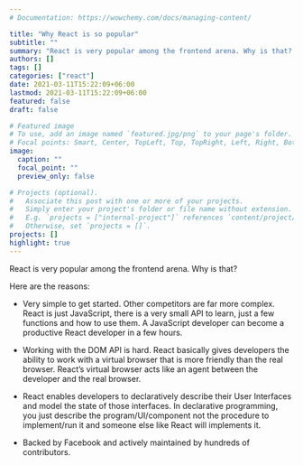 ```yaml
---
# Documentation: https://wowchemy.com/docs/managing-content/

title: "Why React is so popular"
subtitle: ""
summary: "React is very popular among the frontend arena. Why is that? "
authors: []
tags: []
categories: ["react"]
date: 2021-03-11T15:22:09+06:00
lastmod: 2021-03-11T15:22:09+06:00
featured: false
draft: false

# Featured image
# To use, add an image named `featured.jpg/png` to your page's folder.
# Focal points: Smart, Center, TopLeft, Top, TopRight, Left, Right, BottomLeft, Bottom, BottomRight.
image:
  caption: ""
  focal_point: ""
  preview_only: false

# Projects (optional).
#   Associate this post with one or more of your projects.
#   Simply enter your project's folder or file name without extension.
#   E.g. `projects = ["internal-project"]` references `content/project/deep-learning/index.md`.
#   Otherwise, set `projects = []`.
projects: []
highlight: true
---
```


React is very popular among the frontend arena. Why is that?

Here are the reasons:

- Very simple to get started. Other competitors are far more complex. React is just JavaScript, there is a very small API to learn, just a few functions and how to use them. A JavaScript developer can become a productive React developer in a few hours.

- Working with the DOM API is hard. React basically gives developers the ability to work with a virtual browser that is more friendly than the real browser. React’s virtual browser acts like an agent between the developer and the real browser.

- React enables developers to declaratively describe their User Interfaces and model the state of those interfaces. In declarative programming, you just describe the program/UI/component not the procedure to implement/run it and someone else like React will implements it.

- Backed by Facebook and actively maintained by hundreds of contributors.
